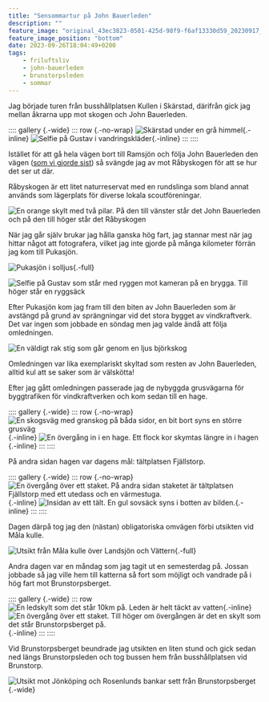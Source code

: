 ```yaml
---
title: "Sensommartur på John Bauerleden"
description: ""
feature_image: "original_43ec3823-0501-425d-98f9-f6af13330d59_20230917_173131_3000w.jpg"
feature_image_position: "bottom"
date: 2023-09-26T18:04:49+0200
tags:
    - friluftsliv
    - john-bauerleden
    - brunstorpsleden
    - sommar
---
```


Jag började turen från busshållplatsen Kullen i Skärstad, därifrån gick jag mellan åkrarna upp mot skogen och John Bauerleden.

:::: gallery {.-wide}
::: row {.-no-wrap}
![Skärstad under en grå himmel](20230917_150752_3000w.jpg){.-inline}
![Selfie på Gustav i vandringskläder](20230917_160848_3000w.jpg){.-inline}
:::
::::



Istället för att gå hela vägen bort till Ramsjön och följa John Bauerleden den vägen ([som vi gjorde sist](/2020/07/16/vandring-pa-john-bauerleden-siringe-ikhp/)) så svängde jag av mot Råbyskogen för att se hur det ser ut där.

Råbyskogen är ett litet naturreservat med en rundslinga som bland annat används som lägerplats för diverse lokala scoutföreningar.

![En orange skylt med två pilar. På den till vänster står det John Bauerleden och på den till höger står det Råbyskogen](20230917_161536_3000w.jpg)

När jag går själv brukar jag hålla ganska hög fart, jag stannar mest när jag hittar något att fotografera, vilket jag inte gjorde på många kilometer förrän jag kom till Pukasjön.

![Pukasjön i solljus](Gustav-Lindqvist_2023-09-17_00657-Pano_3000w.jpg "Pukasjön"){.-full}

![Selfie på Gustav som står med ryggen mot kameran på en brygga. Till höger står en ryggsäck](original_43ec3823-0501-425d-98f9-f6af13330d59_20230917_173131_3000w.jpg)

Efter Pukasjön kom jag fram till den biten av John Bauerleden som är avstängd på grund av sprängningar vid det stora bygget av vindkraftverk. Det var ingen som jobbade en söndag men jag valde ändå att följa omledningen.

![En väldigt rak stig som går genom en ljus björkskog](Gustav-Lindqvist_2023-09-17_00665-Pano_3000w.jpg)

Omledningen var lika exemplariskt skyltad som resten av John Bauerleden, alltid kul att se saker som är välskötta!

Efter jag gått omledningen passerade jag de nybyggda grusvägarna för byggtrafiken för vindkraftverken och kom sedan till en hage.

:::: gallery {.-wide}
::: row {.-no-wrap}
![En skogsväg med granskog på båda sidor, en bit bort syns en större grusväg](20230917_180639_3000w.jpg){.-inline}
![En övergång in i en hage. Ett flock kor skymtas längre in i hagen](20230917_181113_3000w.jpg){.-inline}
:::
::::

På andra sidan hagen var dagens mål: tältplatsen Fjällstorp.

:::: gallery {.-wide}
::: row {.-no-wrap}
![En övergång över ett staket. På andra sidan staketet är tältplatsen Fjällstorp med ett utedass och en värmestuga.](20230917_181825_3000w.jpg){.-inline}
![Insidan av ett tält. En gul sovsäck syns i botten av bilden.](20230917_194741_3000w.jpg){.-inline}
:::
::::

Dagen därpå tog jag den (nästan) obligatoriska omvägen förbi utsikten vid Måla kulle.

![Utsikt från Måla kulle över Landsjön och Vättern](original_058f4958-23cf-4dec-81df-4b20e444f78b_20230918_080027_3000w.jpg "Landsjön och Vättern"){.-full}

Andra dagen var en måndag som jag tagit ut en semesterdag på. Jossan jobbade så jag ville hem till katterna så fort som möjligt och vandrade på i hög fart mot Brunstorpsberget.

:::: gallery {.-wide}
::: row
![En ledskylt som det står 10km på. Leden är helt täckt av vatten](20230918_081134_3000w.jpg){.-inline}
![En övergång över ett staket. Till höger om övergången är det en skylt som det står Brunstorpsberget på.](20230918_093750_3000w.jpg){.-inline}
:::
::::

Vid Brunstorpsberget beundrade jag utsikten en liten stund och gick sedan ned längs Brunstorpsleden och tog bussen hem från busshållplatsen vid Brunstorp.

![Utsikt mot Jönköping och Rosenlunds bankar sett från Brunstorpsberget](20230918_094136_3000w.jpg){.-wide}